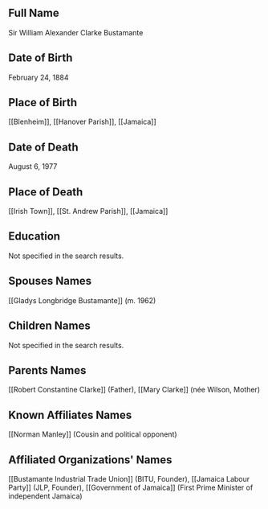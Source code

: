 ## Full Name
Sir William Alexander Clarke Bustamante

## Date of Birth
February 24, 1884

## Place of Birth
[[Blenheim]], [[Hanover Parish]], [[Jamaica]]

## Date of Death
August 6, 1977

## Place of Death
[[Irish Town]], [[St. Andrew Parish]], [[Jamaica]]

## Education
Not specified in the search results.

## Spouses Names
[[Gladys Longbridge Bustamante]] (m. 1962)

## Children Names
Not specified in the search results.

## Parents Names
[[Robert Constantine Clarke]] (Father),
[[Mary Clarke]] (née Wilson, Mother)

## Known Affiliates Names
[[Norman Manley]] (Cousin and political opponent)

## Affiliated Organizations' Names
[[Bustamante Industrial Trade Union]] (BITU, Founder),
[[Jamaica Labour Party]] (JLP, Founder),
[[Government of Jamaica]] (First Prime Minister of independent Jamaica)